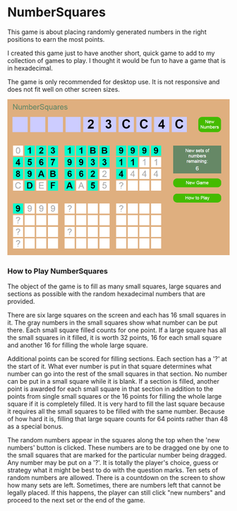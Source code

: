 # NumberSquares
This game is about placing randomly generated numbers in the right positions to earn the most points.

I created this game just to have another short, quick game to add to my collection of games to play.  I thought it would be fun to have a game that is in hexadecimal.

The game is only recommended for desktop use.  It is not responsive and does not fit well on other screen sizes.

![alt text](NS_screenshot_May2016.png "May 2016 Screenshot of NumberSquares Game")

### How to Play NumberSquares

The object of the game is to fill as many small squares, large squares and sections as possible with the random hexadecimal numbers that are provided.

There are six large squares on the screen and each has 16 small squares in it.  The gray numbers in the small squares show what number can be put there.  Each small square filled counts for one point.  If a large square has all the small squares in it filled, it is worth 32 points, 16 for each small square and another 16 for filling the whole large square.

Additional points can be scored for filling sections.  Each section has a '?' at the start of it.  What ever number is put in that square determines what number can go into the rest of the small squares in that section.  No number can be put in a small square while it is blank.  If a section is filled, another point is awarded for each small square in that section in addition to the points from single small squares or the 16 points for filling the whole large square if it is completely filled.  It is very hard to fill the last square because it requires all the small squares to be filled with the same number.  Because of how hard it is, filling that large square counts for 64 points rather than 48 as a special bonus.

The random numbers appear in the squares along the top when the 'new numbers' button is clicked.  These numbers are to be dragged one by one to the small squares that are marked for the particular number being dragged.  Any number may be put on a '?'.  It is totally the player's choice, guess or strategy what it might be best to do with the question marks.  Ten sets of random numbers are allowed.  There is a countdown on the screen to show how many sets are left.  Sometimes, there are numbers left that cannot be legally placed.  If this happens, the player can still click "new numbers" and proceed to the next set or the end of the game.